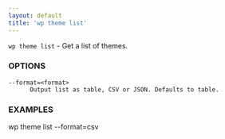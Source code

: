 ```yaml
---
layout: default
title: 'wp theme list'
---
```


`wp theme list` - Get a list of themes.

### OPTIONS

	--format=<format>
		  Output list as table, CSV or JSON. Defaults to table.

### EXAMPLES

  wp theme list --format=csv


